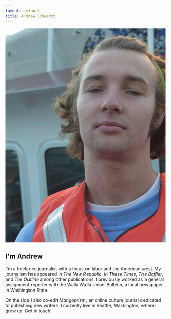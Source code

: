 ```yaml
---
layout: default
title: Andrew Schwartz
---
```


![mainImage](/images/profile_Animation.gif)

## I'm Andrew
I'm a freelance journalist with a focus on labor and the American west. My journalism has appeared in *The New Republic*, *In These Times*, *The Baffler*, and *The Outline* among other publications. I previously worked as a general assignment reporter with the Walla Walla Union-Bulletin, a local newspaper in Washington State.

On the side I also co-edit *Mangoprism*, an online culture journal dedicated to publishing new writers. I currently live in Seattle, Washington, where I grew up. Get in touch!
